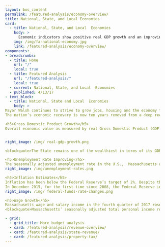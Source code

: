 ```yaml
---
layout: bos_content
permalink: /featured-analysis/economy-overview/
title: National, State, and Local Economies
card:
  - title: National, State, and Local  Economies
    body: >
      Economic indicators show positive real GDP growth and an improving unemployment rate.
    img: /img/fa-national-economy.jpg
    link: /featured-analysis/economy-overview/
components:
- breadcrumbs:
  - title: Home
    url: "/"
    local: true
  - title: Featured Analysis
    url: "/featured-analysis/"
    local: true
  - current: National, State, and Local  Economies
  - published: 4/13/17
- text_block:
  - title: National, State and Local  Economies
    body: >
Mayor Walsh continues to strive to grow jobs, housing and the economy for all Bostonians. But the city is subject to market forces limiting its ability to effect economic condition in the near term. And a city’s economic condition can positively or negatively affect its ability to raise revenue. As such, the State and national economies are of great importance to the City’s well-being.
The nation’s economic recovery is now ten years removed from a deep recession. Since the recession, the U.S. economy has grown in fits and starts since June 2009 as evidenced by GDP growth. Accommodative monetary policy and extended unemployment insurance back-stopped any slide back into recession.  The labor market has continued to strengthen and economic activity has been rising moderately. Recently, job gains have been strong and the unemployment rate has remained low.

<h5>Gross Domestic Product Growth</h5> 
Overall economic value as measured by real Gross Domestic Product (GDP) has been positive, but growth has been relatively slow. For all but two of the thirty-two quarters after the recession’s official end in the second quarter of 2009 through the fourth quarter of 2017, real GDP growth has been positive but only averaging 0.5%. The Federal Reserve reaffirmed estimates of moderate economic growth. During the period of 2007 to 2016, Massachusetts’ annualized growth rate of 1.3% in real Gross Domestic Product (GDP) by state, ranking 14th out of all 50 states and DC, according to the Bureau of Economic Analysis (BEA).  


right_image: /img/ real-gdp-growth.png

<blockquote>The State remains one of the wealthiest in terms of its GDP per capita -- $65,281 in 2016 – 2nd in the nation and 129% of the national average.</blockquote>

<h5>Unemployment Rate Improving</h5> 
The seasonally adjusted unemployment rate in the U.S.,  Massachusetts and Boston has been steadily decreasing since the end of the recession. The rate in Massachusetts has since fallen to 3.5% as of December 2017, which is still higher than the 2.6% seen in the year 2000; however, this is due to growth in the labor force. The State and local economies have regained all jobs lost during the recent recessions. Boston’s unemployment rate is at 3.2% as of December 2017. According to Federal Reserve estimates, the unemployment rate is expected to continue improving.  
right_image: /img/unemployment-rates.png

<h5>Inflation Estimates</h5> 
Inflation has been below the Federal Reserve’s target of 2%. Despite the improvements in the labor market and the expectation that inflation would rise to its target of 2%, the Federal Reserve forecasts that economic conditions will evolve in a manner that will warrant only gradual increases to the federal funds rate. 
In December 2015, for the first time since 2008, the Federal Reserve increased the Federal Funds target rate by 0.25%, to a target range of 0.25% to 0.50%. Most recently, the Federal Reserve increased the Federal Funds target rate in March 2018 by 0.25%, to a target range of 1.50% to 1.75%. The Fed’s benchmark rate, after these modest increases, is still quite low by historical standards.
right_image: /img/ federal-funds-rate-changes.png

<h5>Wage Growth</h5> 
Massachusetts wage and salary income in the fourth quarter of 2017 rose 6.3% over the same quarter 2016, continuing a trend of positive year-over-year quarterly growth rates since first quarter 2010. Earnings growth by industry grouping over the period of the last quarter in 2016 to 2017 was strongest in “Finance and Insurance” and “Utilities”, while “Government and Government Enterprises” and “State and Local” showed the weakest growth during the same period.
<blockquote>Massachusetts’ seasonally adjusted total personal income rose 4.9% from 2016 to 2017, 9th out of the 50 states and DC in terms of growth and above the national average of 4.0%.</blockquote>

- grid:
  - grid_title: More budget analysis
  - card: /featured-analysis/revenue-overview/
  - card: /featured-analysis/state-revenue/
  - card: /featured-analysis/property-tax/
---
```

